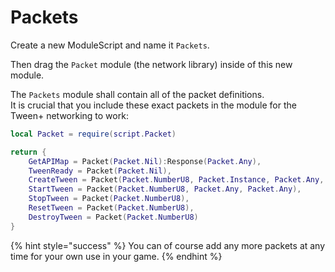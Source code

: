 # Packets

Create a new ModuleScript and name it `Packets`.

Then drag the `Packet` module (the network library) inside of this new module.

The `Packets` module shall contain all of the packet definitions.\
It is crucial that you include these exact packets in the module for the Tween+ networking to work:

```lua
local Packet = require(script.Packet)

return {
	GetAPIMap = Packet(Packet.Nil):Response(Packet.Any),
	TweenReady = Packet(Packet.Nil),
	CreateTween = Packet(Packet.NumberU8, Packet.Instance, Packet.Any, Packet.Any),
	StartTween = Packet(Packet.NumberU8, Packet.Any, Packet.Any),
	StopTween = Packet(Packet.NumberU8),
	ResetTween = Packet(Packet.NumberU8),
	DestroyTween = Packet(Packet.NumberU8)
}
```

{% hint style="success" %}
You can of course add any more packets at any time for your own use in your game.
{% endhint %}

